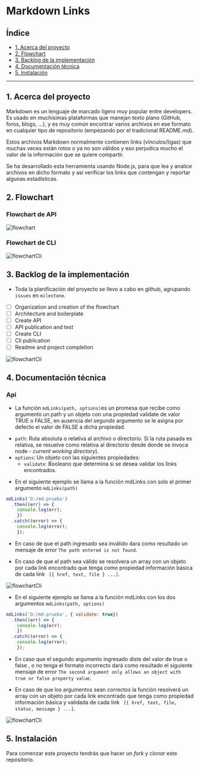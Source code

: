 # Markdown Links

## Índice

* [1. Acerca del proyecto](#1-acerca-del-proyecto)
* [2. Flowchart](#2-flowchart)
* [3. Backlog de la implementación](#3-backlog-de-la-implementación)
* [4. Documentación técnica](#4-documentación-tecnica)
* [5. Instalación](#5-instalación)

***

## 1. Acerca del proyecto

Markdown es un lenguaje de marcado ligero muy popular entre developers. Es usado en muchísimas plataformas que manejan texto plano (GitHub, foros, blogs, ...), y es muy común encontrar varios archivos en ese formato en cualquier tipo de repositorio (empezando por el tradicional README.md).

Estos archivos Markdown normalmente contienen links (vínculos/ligas) que muchas veces están rotos o ya no son válidos y eso perjudica mucho el valor de la información que se quiere compartir.

Se ha desarrollado esta herramienta usando Node.js, para que lea y analice archivos en dicho formato y así verificar los links que contengan y reportar algunas estadísticas.

## 2. Flowchart

### Flowchart de API
![flowchart](https://github.com/consuelogoche-1994/LIM013-fe-md-links/blob/master/img/flowchartApi.png)
### Flowchart de CLI
![flowchartCli](https://github.com/consuelogoche-1994/LIM013-fe-md-links/blob/master/img/flowchartCli.png)

## 3. Backlog de la implementación

* Toda la planificación del proyecto se llevo a cabo en github, agrupando `issues` 
en `milestone`.

* [ ] Organization and creation of the flowchart
* [ ] Architecture and boilerplate
* [ ] Create API
* [ ] API publication and test
* [ ] Create CLI
* [ ] Cli publication
* [ ] Readme and project completion

![flowchartCli](https://github.com/consuelogoche-1994/LIM013-fe-md-links/blob/master/img/github.png)


## 4. Documentación técnica

### Api

* La función `mdLinks(path, options)`es un promesa que recibe como argumento un path y un objeto con una propiedad validate de  valor TRUE o FALSE, en ausencia del segundo argumento se le asigna por defecto el valor de FALSE a dicha propiedad.

- `path`: Ruta absoluta o relativa al archivo o directorio. Si la ruta pasada es
  relativa, se resuelve como relativa al directorio desde donde se invoca
  node - _current working directory_).
- `options`: Un objeto con las siguientes propiedades:
  - `validate`: Booleano que determina si se desea validar los links
    encontrados.

* En el siguiente ejemplo se llama a la función mdLinks con solo el primer argumento `mdLinks(path)`

```js
mdLinks('D:/md-prueba')
  .then((err) => { 
    console.log(err); 
    })
  .catch((error) => { 
    console.log(error); 
    });
```
- En caso de que el path ingresado sea inválido dara como resultado un mensaje de error `The path entered is not found`.

- En caso de que el path sea válido se resolvera un array con un objeto por cada link encontrado que tenga como propiedad información básica de cada link ` [{ href, text, file } ...]`.

![flowchartCli](https://github.com/consuelogoche-1994/LIM013-fe-md-links/blob/master/img/APi.png)

* En el siguiente ejemplo se llama a la función mdLinks con los dos argumentos  `mdLinks(path, options)`

```js
mdLinks('D:/md-prueba', { validate: true})
  .then((err) => { 
    console.log(err); 
    })
  .catch((error) => { 
    console.log(error); 
    });
```
- En caso que el segundo argumento ingresado diste del valor de true o false , o no tenga el formato incorrecto dará como resultado el siguiente mensaje de error `The second argument only allows an object with true or false property value`.

- En caso de que los argumentos sean correctos la función resolverá un array con un objeto por cada link encontrado que tenga como propiedad información básica y validada de cada link ` [{ href, text, file, status, message } ...]`.

![flowchartCli](https://github.com/consuelogoche-1994/LIM013-fe-md-links/blob/master/img/ApiValidate.png)

## 5. Instalación

Para comenzar este proyecto tendrás que hacer un _fork_ y _clonar_ este
repositorio.

